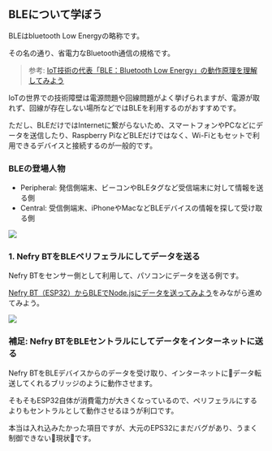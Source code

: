 
## BLEについて学ぼう

BLEはbluetooth Low Energyの略称です。

その名の通り、省電力なBluetooth通信の規格です。

> 参考: [IoT技術の代表「BLE：Bluetooth Low Energy」の動作原理を理解してみよう](https://codezine.jp/article/detail/9287)

IoTの世界での技術障壁は電源問題や回線問題がよく挙げられますが、電源が取れず、回線が存在しない場所などではBLEを利用するのがおすすめです。

ただし、BLEだけではInternetに繋がらないため、スマートフォンやPCなどにデータを送信したり、Raspberry PiなどBLEだけではなく、Wi-Fiともセットで利用できるデバイスと接続するのが一般的です。

### BLEの登場人物

* Peripheral: 発信側端末、ビーコンやBLEタグなど受信端末に対して情報を送る側
* Central: 受信側端末、iPhoneやMacなどBLEデバイスの情報を探して受け取る側

![](https://dotstud.io/img/blog/143/1.png)

### 1. Nefry BTをBLEペリフェラルにしてデータを送る

Nefry BTをセンサー側として利用して、パソコンにデータを送る例です。

[Nefry BT（ESP32）からBLEでNode.jsにデータを送ってみよう](https://dotstud.io/blog/nefrybt-ble-bluetooth-peripheral/)をみながら進めてみよう。

![](https://dotstud.io/img/blog/143/5.gif)

### 補足: Nefry BTをBLEセントラルにしてデータをインターネットに送る

Nefry BTをBLEデバイスからのデータを受け取り、インターネットにデータ転送してくれるブリッジのように動作させます。

そもそもESP32自体が消費電力が大きくなっているので、ペリフェラルにするよりもセントラルとして動作させるほうが利口です。

本当は入れ込みたかった項目ですが、大元のEPS32にまだバグがあり、うまく制御できない現状です。



